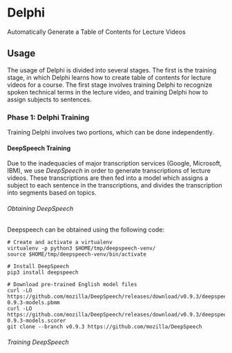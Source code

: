 # Delphi
Automatically Generate a Table of Contents for Lecture Videos

## Usage
The usage of Delphi is divided into several stages. The first is the training stage, in which Delphi learns how to create table of contents for lecture videos for a course. The first stage involves training Delphi to recognize spoken technical terms in the lecture video, and training Delphi how to assign subjects to sentences.

### Phase 1: Delphi Training
Training Delphi involves two portions, which can be done independently.
#### DeepSpeech Training
Due to the inadequacies of major transcription services (Google, Microsoft, IBM), we use *DeepSpeech* in order to generate transcriptions of lecture videos. These transcriptions are then fed into a model which assigns a subject to each sentence in the transcriptions, and divides the transcription into segments based on topics.

###### Obtaining DeepSpeech
Deepspeech can be obtained using the following code:

    # Create and activate a virtualenv
    virtualenv -p python3 $HOME/tmp/deepspeech-venv/
    source $HOME/tmp/deepspeech-venv/bin/activate

    # Install DeepSpeech
    pip3 install deepspeech

    # Download pre-trained English model files
    curl -LO https://github.com/mozilla/DeepSpeech/releases/download/v0.9.3/deepspeech-0.9.3-models.pbmm
    curl -LO https://github.com/mozilla/DeepSpeech/releases/download/v0.9.3/deepspeech-0.9.3-models.scorer
    git clone --branch v0.9.3 https://github.com/mozilla/DeepSpeech
    
###### Training DeepSpeech
